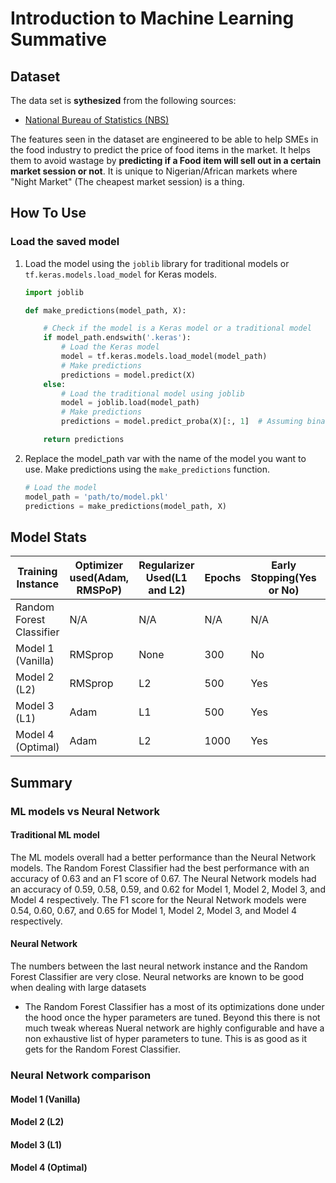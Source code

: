 # Introduction to Machine Learning Summative

## Dataset

The data set is **sythesized** from the following sources:
- [National Bureau of Statistics (NBS)](https://www.nigerianstat.gov.ng/resource/SELECTED%20FOOD%20(JAN_2017%20-%20March%202022).xlsx)

The features seen in the dataset are engineered to be able to help SMEs in the food industry to predict the price of food items in the market.
It helps them to avoid wastage by **predicting if a Food item will sell out in a certain market session or not**. It is unique to Nigerian/African markets where "Night Market" (The cheapest market session) is a thing.

## How To Use
### Load the saved model
1. Load the model using the `joblib` library for traditional models or `tf.keras.models.load_model` for Keras models.
    ```python
    import joblib

    def make_predictions(model_path, X):

        # Check if the model is a Keras model or a traditional model
        if model_path.endswith('.keras'):
            # Load the Keras model
            model = tf.keras.models.load_model(model_path)
            # Make predictions
            predictions = model.predict(X)
        else:
            # Load the traditional model using joblib
            model = joblib.load(model_path)
            # Make predictions
            predictions = model.predict_proba(X)[:, 1]  # Assuming binary classification

        return predictions
    ```
2. Replace the model_path var with the name of the model you want to use. Make predictions using the `make_predictions` function.
    ```python
    # Load the model
    model_path = 'path/to/model.pkl'
    predictions = make_predictions(model_path, X)
    ```

## Model Stats
| Training Instance | Optimizer used(Adam, RMSPoP) | Regularizer Used(L1 and L2) | Epochs | Early Stopping(Yes or No) | Number of Layers | Learning Rate | Accuracy | F1 Score | Precision | Recall | Loss |
| - | - | - | - | - | - | - | - | - | - | - | - |
| Random Forest Classifier | N/A | N/A | N/A | N/A | N/A | N/A | 0.63 | 0.67 | 0.65 | 0.68 | N/A |
| Model 1 (Vanilla) | RMSprop | None | 300 | No | 4 | 0.001 | 0.59 | 0.54 | 0.69 | 0.44 | 0.67 |
| Model 2 (L2) | RMSprop | L2 | 500 | Yes | 4 | 0.000059 | 0.58 | 0.60 | 0.63 | 0.57 |11.07 |
| Model 3 (L1) | Adam | L1 | 500 | Yes | 4 | 0.000018 | 0.59 | 0.67 | 0.60 | 0.75 | 13.17 |
| Model 4 (Optimal) | Adam | L2 | 1000 | Yes | 4 | 0.0001 | 0.62 | 0.65 | 0.65 | 0.64 | 1.08 |
## Summary

### ML models vs Neural Network

#### Traditional ML model
The ML models overall had a better performance than the Neural Network models. The Random Forest Classifier had the best performance with an accuracy of 0.63 and an F1 score of 0.67. The Neural Network models had an accuracy of 0.59, 0.58, 0.59, and 0.62 for Model 1, Model 2, Model 3, and Model 4 respectively. The F1 score for the Neural Network models were 0.54, 0.60, 0.67, and 0.65 for Model 1, Model 2, Model 3, and Model 4 respectively. 








#### Neural Network

The numbers between the last neural network instance and the Random Forest Classifier are very close. Neural networks are known to be good when dealing with large datasets 

- The Random Forest Classifier has a most of its optimizations done under the hood once the hyper parameters are tuned. Beyond this there is not much tweak whereas Nueral network are highly configurable and have a non exhaustive list of hyper parameters to tune. This is as good as it gets for the Random Forest Classifier.

### Neural Network comparison

#### Model 1 (Vanilla)

#### Model 2 (L2)

#### Model 3 (L1)

#### Model 4 (Optimal)